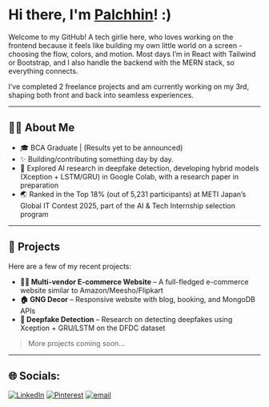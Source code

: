 # Hi there, I'm [Palchhin](https://palchhin.me)! :)

Welcome to my GitHub! A tech girlie here, who loves working on the frontend because it feels like building my own little world on a screen - choosing the flow, colors, and motion. Most days I’m in React with Tailwind or Bootstrap, and I also handle the backend with the MERN stack, so everything connects.

I’ve completed 2 freelance projects and am currently working on my 3rd, shaping both front and back into seamless experiences.

---

##  👩‍💻 About Me

- 🎓 BCA Graduate | (Results yet to be announced)
- ✨ Building/contributing something day by day.
- 🎥 Explored AI research in deepfake detection, developing hybrid models (Xception + LSTM/GRU) in Google Colab, with a research paper in preparation
- 🌏 Ranked in the Top 18% (out of 5,231 participants) at METI Japan’s Global IT Contest 2025, part of the AI & Tech Internship selection program

---

## 🚀 Projects

Here are a few of my recent projects:

- **🧙‍♂️ Multi-vendor E-commerce Website** – A full-fledged e-commerce website similar to Amazon/Meesho/Flipkart
- **🏠 GNG Decor** – Responsive website with blog, booking, and MongoDB APIs
- **🎥 Deepfake Detection** – Research on detecting deepfakes using Xception + GRU/LSTM on the DFDC dataset

> More projects coming soon...

---
## 🌐 Socials:
[![LinkedIn](https://img.shields.io/badge/LinkedIn-%230077B5.svg?logo=linkedin&logoColor=white)](https://www.linkedin.com/in/palchhinparihar)
[![Pinterest](https://img.shields.io/badge/Pinterest-%23E60023.svg?logo=Pinterest&logoColor=white)](https://in.pinterest.com/palchhinparihar/)
[![email](https://img.shields.io/badge/Email-D14836?logo=gmail&logoColor=white)](mailto:palchhinparihar@gmail.com)
